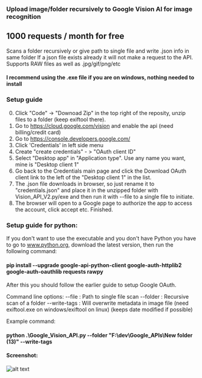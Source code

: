 ### Upload image/folder recursively to Google Vision AI for image recognition
## 1000 requests / month for free
Scans a folder recursively or give path to single file and write .json info in same folder
If a json file exists already it will not make a request to the API.
Supports RAW files as well as .jpg/gif/png/etc
#### I recommend using the .exe file if you are on windows, nothing needed to install

### Setup guide
0) Click "Code" -> "Downoad Zip" in the top right of the reposity, unzip files to a folder (keep exiftool there).
1) Go to https://cloud.google.com/vision and enable the api (need billing/credit card)
2) Go to https://console.developers.google.com/
2) Click 'Credentials' in left side menu
3) Create "create credentials" - > "OAuth client ID"
4) Select "Desktop app" in "Application type". Use any name you want, mine is "Desktop client 1"
5) Go back to the Credentials main page and click the Download OAuth client link to the left of the "Desktop client 1" in the list.
6) The .json file downloads in browser, so just rename it to "credentials.json" and place it in the unzipped folder with Vision_API_V2.py/exe and then run it with --file to a single file to initiate.
7) The browser will open to a Google page to authorize the app to access the account, click accept etc. Finished.

### Setup guide for python:
If you don't want to use the executable and you don't have Python you have to go to www.python.org, download the latest version, then run the following command:
#### pip install --upgrade google-api-python-client google-auth-httplib2 google-auth-oauthlib requests rawpy
    
After this you should follow the earlier guide to setup Google OAuth.

Command line options:
--file : Path to single file scan
--folder : Recursive scan of a folder
--write-tags : Will overwrite metadata in image file (need exiftool.exe on windows/exiftool on linux) (keeps date modified if possible)

Example command:
#### python .\Google_Vision_API.py --folder "F:\dev\Google_APIs\New folder (13)" --write-tags

#### Screenshot:
![alt text](https://raw.githubusercontent.com/n0x5/scripts/master/Google_Tools/raw.png)
